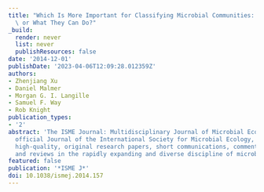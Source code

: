 ```yaml
---
title: "Which Is More Important for Classifying Microbial Communities: Who's There\
  \ or What They Can Do?"
_build:
  render: never
  list: never
  publishResources: false
date: '2014-12-01'
publishDate: '2023-04-06T12:09:28.012359Z'
authors:
- Zhenjiang Xu
- Daniel Malmer
- Morgan G. I. Langille
- Samuel F. Way
- Rob Knight
publication_types:
- '2'
abstract: 'The ISME Journal: Multidisciplinary Journal of Microbial Ecology is the
  official Journal of the International Society for Microbial Ecology, publishing
  high-quality, original research papers, short communications, commentary articles
  and reviews in the rapidly expanding and diverse discipline of microbial ecology.'
featured: false
publication: '*ISME J*'
doi: 10.1038/ismej.2014.157
---
```


